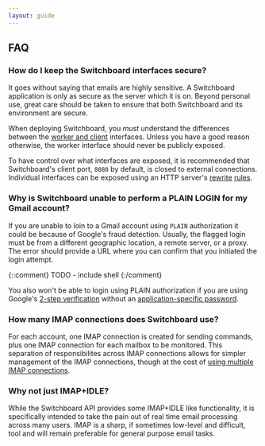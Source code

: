 ```yaml
---
layout: guide
---
```


## FAQ

### How do I keep the Switchboard interfaces secure?

It goes without saying that emails are highly sensitive. A Switchboard
application is only as secure as the server which it is on. Beyond
personal use, great care should be taken to ensure that both
Switchboard and its environment are secure.

When deploying Switchboard, you *must* understand the differences
between the [worker and client](/guide/interfaces) interfaces. Unless
you have a good reason otherwise, the worker interface should
never be publicly exposed.

To have control over what interfaces are exposed, it is recommended
that Switchboard's client port, `8080` by default, is closed to
external connections. Individual interfaces can be exposed using an
HTTP server's
[rewrite](http://nginx.org/en/docs/http/ngx_http_rewrite_module.html)
[rules](http://httpd.apache.org/docs/current/mod/mod_rewrite.html).

### Why is Switchboard unable to perform a PLAIN LOGIN for my Gmail account?

If you are unable to loin to a Gmail account using `PLAIN`
authorization it could be because of Google's fraud
detection. Usually, the flagged login must be from a different
geographic location, a remote server, or a proxy. The error should
provide a URL where you can confirm that you initiated the login
attempt.

{::comment}
TODO - include shell
{:/comment}

You also won't be able to login using PLAIN authorization if you are
using Google's [2-step
verification](http://www.google.com/landing/2step/) without an
[application-specific password](https://support.google.com/accounts/answer/185833?hl=en).

### How many IMAP connections does Switchboard use?

For each account, one IMAP connection is created for sending commands,
plus one IMAP connection for each mailbox to be monitored. This
separation of responsibilites across IMAP connections allows for
simpler management of the IMAP connections, though at the cost of
[using multiple IMAP connections](https://support.google.com/mail/answer/97150?hl=en).

### Why not just IMAP+IDLE?

While the Switchboard API provides some IMAP+IDLE like functionality,
it is specifically intended to take the pain out of real time email
processing across many users. IMAP is a sharp, if sometimes low-level
and difficult, tool and will remain preferable for general purpose
email tasks.
